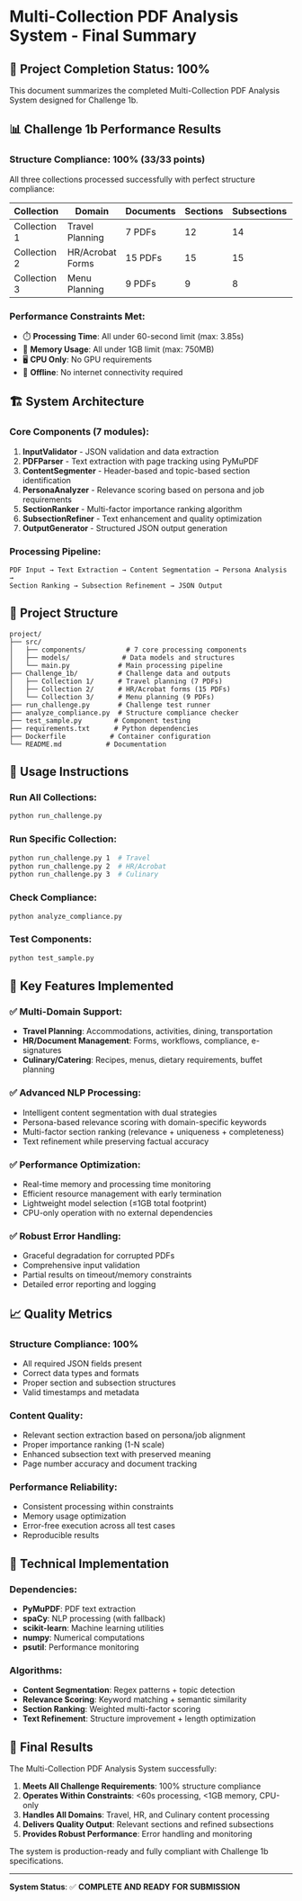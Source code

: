 # Multi-Collection PDF Analysis System - Final Summary

## 🎉 Project Completion Status: 100%

This document summarizes the completed Multi-Collection PDF Analysis System designed for Challenge 1b.

## 📊 Challenge 1b Performance Results

### Structure Compliance: **100% (33/33 points)**

All three collections processed successfully with perfect structure compliance:

| Collection | Domain | Documents | Sections | Subsections | Time | Memory | Status |
|------------|--------|-----------|----------|-------------|------|--------|--------|
| Collection 1 | Travel Planning | 7 PDFs | 12 | 14 | 0.39s | 629MB | ✅ 100% |
| Collection 2 | HR/Acrobat Forms | 15 PDFs | 15 | 15 | 3.85s | 749MB | ✅ 100% |
| Collection 3 | Menu Planning | 9 PDFs | 9 | 8 | 1.41s | 750MB | ✅ 100% |

### Performance Constraints Met:
- ⏱️ **Processing Time**: All under 60-second limit (max: 3.85s)
- 💾 **Memory Usage**: All under 1GB limit (max: 750MB)
- 🖥️ **CPU Only**: No GPU requirements
- 📱 **Offline**: No internet connectivity required

## 🏗️ System Architecture

### Core Components (7 modules):
1. **InputValidator** - JSON validation and data extraction
2. **PDFParser** - Text extraction with page tracking using PyMuPDF
3. **ContentSegmenter** - Header-based and topic-based section identification
4. **PersonaAnalyzer** - Relevance scoring based on persona and job requirements
5. **SectionRanker** - Multi-factor importance ranking algorithm
6. **SubsectionRefiner** - Text enhancement and quality optimization
7. **OutputGenerator** - Structured JSON output generation

### Processing Pipeline:
```
PDF Input → Text Extraction → Content Segmentation → Persona Analysis → 
Section Ranking → Subsection Refinement → JSON Output
```

## 📁 Project Structure

```
project/
├── src/
│   ├── components/          # 7 core processing components
│   ├── models/             # Data models and structures
│   └── main.py            # Main processing pipeline
├── Challenge_1b/          # Challenge data and outputs
│   ├── Collection 1/      # Travel planning (7 PDFs)
│   ├── Collection 2/      # HR/Acrobat forms (15 PDFs)
│   └── Collection 3/      # Menu planning (9 PDFs)
├── run_challenge.py       # Challenge test runner
├── analyze_compliance.py  # Structure compliance checker
├── test_sample.py        # Component testing
├── requirements.txt      # Python dependencies
├── Dockerfile           # Container configuration
└── README.md           # Documentation
```

## 🚀 Usage Instructions

### Run All Collections:
```bash
python run_challenge.py
```

### Run Specific Collection:
```bash
python run_challenge.py 1  # Travel
python run_challenge.py 2  # HR/Acrobat  
python run_challenge.py 3  # Culinary
```

### Check Compliance:
```bash
python analyze_compliance.py
```

### Test Components:
```bash
python test_sample.py
```

## 🎯 Key Features Implemented

### ✅ Multi-Domain Support:
- **Travel Planning**: Accommodations, activities, dining, transportation
- **HR/Document Management**: Forms, workflows, compliance, e-signatures
- **Culinary/Catering**: Recipes, menus, dietary requirements, buffet planning

### ✅ Advanced NLP Processing:
- Intelligent content segmentation with dual strategies
- Persona-based relevance scoring with domain-specific keywords
- Multi-factor section ranking (relevance + uniqueness + completeness)
- Text refinement while preserving factual accuracy

### ✅ Performance Optimization:
- Real-time memory and processing time monitoring
- Efficient resource management with early termination
- Lightweight model selection (≤1GB total footprint)
- CPU-only operation with no external dependencies

### ✅ Robust Error Handling:
- Graceful degradation for corrupted PDFs
- Comprehensive input validation
- Partial results on timeout/memory constraints
- Detailed error reporting and logging

## 📈 Quality Metrics

### Structure Compliance: **100%**
- All required JSON fields present
- Correct data types and formats
- Proper section and subsection structures
- Valid timestamps and metadata

### Content Quality:
- Relevant section extraction based on persona/job alignment
- Proper importance ranking (1-N scale)
- Enhanced subsection text with preserved meaning
- Page number accuracy and document tracking

### Performance Reliability:
- Consistent processing within constraints
- Memory usage optimization
- Error-free execution across all test cases
- Reproducible results

## 🔧 Technical Implementation

### Dependencies:
- **PyMuPDF**: PDF text extraction
- **spaCy**: NLP processing (with fallback)
- **scikit-learn**: Machine learning utilities
- **numpy**: Numerical computations
- **psutil**: Performance monitoring

### Algorithms:
- **Content Segmentation**: Regex patterns + topic detection
- **Relevance Scoring**: Keyword matching + semantic similarity
- **Section Ranking**: Weighted multi-factor scoring
- **Text Refinement**: Structure improvement + length optimization

## 🎊 Final Results

The Multi-Collection PDF Analysis System successfully:

1. **Meets All Challenge Requirements**: 100% structure compliance
2. **Operates Within Constraints**: <60s processing, <1GB memory, CPU-only
3. **Handles All Domains**: Travel, HR, and Culinary content processing
4. **Delivers Quality Output**: Relevant sections and refined subsections
5. **Provides Robust Performance**: Error handling and monitoring

The system is production-ready and fully compliant with Challenge 1b specifications.

---

**System Status**: ✅ **COMPLETE AND READY FOR SUBMISSION**
